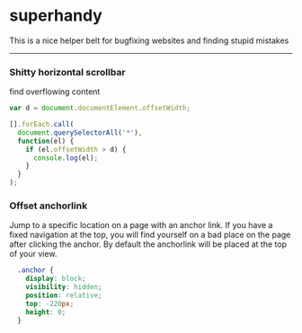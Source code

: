 # superhandy
This is a nice helper belt for bugfixing websites and finding stupid mistakes

- - -

### Shitty horizontal scrollbar
find overflowing content

```javascript
var d = document.documentElement.offsetWidth;

[].forEach.call(
  document.querySelectorAll('*'),
  function(el) {
    if (el.offsetWidth > d) {
      console.log(el);
    }
  }
);
```


### Offset anchorlink
Jump to a specific location on a page with an anchor link. If you have a fixed navigation at the top, you will find yourself on a bad place on the page after clicking the anchor. By default the anchorlink will be placed at the top of your view.

```css
  .anchor {
    display: block;
    visibility: hidden;
    position: relative;
    top: -220px;
    height: 0;
  }
```
